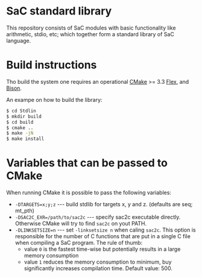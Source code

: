 SaC standard library
====================

This repository consists of SaC modules with basic functionality like
arithmetic, stdio, etc; which together form a standard library of SaC
language.

Build instructions
==================

Tho build the system one requires an operational [CMake](https://cmake.org/) >= 3.3
[Flex](http://flex.sourceforge.net/), and [Bison](https://www.gnu.org/software/bison/). 

An exampe on how to build the library:
```bash
$ cd Stdlin
$ mkdir build
$ cd build
$ cmake ..
$ make -jN
$ make install
```

Variables that can be passed to CMake
=========================================

When running CMake it is possible to pass the following variables:
  * `-DTARGETS=x;y;z` --- build stdlib for targets x, y and z. (defaults are seq; mt_pth)
  * `-DSAC2C_EXR=/path/to/sac2c` --- specify sac2c executable directly.  Otherwise CMake will
    try to find `sac2c` on yout PATH.
  * `-DLINKSETSIZE=n` --- set `-linksetsize n` when caling `sac2c`.  This option is responsible
    for the number of C functions that are put in a single C file when compiling a SaC program.
    The rule of thumb:
    * value `0` is the fastest time-wise but potentially results in a large memory consumption
    * value `1` reduces the memory consumption to minimum, buy significantly increases compilation time.
    Default value: 500.
